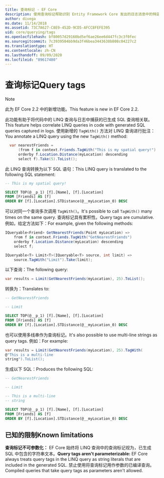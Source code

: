 ```yaml
---
title: 查询标记 - EF Core
description: 使用查询标记帮助识别 Entity Framework Core 发出的日志消息中的特定查询
author: divega
ms.date: 11/14/2018
ms.assetid: 73C7A627-C8E9-452D-9CD5-AFCC8FEFE395
uid: core/querying/tags
ms.openlocfilehash: bf80057d29160bd5ef6ae26ee6d447fc3c3f0fec
ms.sourcegitcommit: 7c3939504bb9da3f46bea3443638b808c04227c2
ms.translationtype: HT
ms.contentlocale: zh-CN
ms.lasthandoff: 09/09/2020
ms.locfileid: "89617480"
---
```

# <a name="query-tags"></a><span data-ttu-id="22e07-103">查询标记</span><span class="sxs-lookup"><span data-stu-id="22e07-103">Query tags</span></span>

> [!NOTE]
> <span data-ttu-id="22e07-104">此为 EF Core 2.2 中的新增功能。</span><span class="sxs-lookup"><span data-stu-id="22e07-104">This feature is new in EF Core 2.2.</span></span>

<span data-ttu-id="22e07-105">此功能有助于将代码中的 LINQ 查询与日志中捕获的已生成 SQL 查询相关联。</span><span class="sxs-lookup"><span data-stu-id="22e07-105">This feature helps correlate LINQ queries in code with generated SQL queries captured in logs.</span></span>
<span data-ttu-id="22e07-106">使用新增的 `TagWith()` 方法对 LINQ 查询进行批注：</span><span class="sxs-lookup"><span data-stu-id="22e07-106">You annotate a LINQ query using the new `TagWith()` method:</span></span>

``` csharp
  var nearestFriends =
      (from f in context.Friends.TagWith("This is my spatial query!")
      orderby f.Location.Distance(myLocation) descending
      select f).Take(5).ToList();
```

<span data-ttu-id="22e07-107">此 LINQ 查询转换为以下 SQL 语句：</span><span class="sxs-lookup"><span data-stu-id="22e07-107">This LINQ query is translated to the following SQL statement:</span></span>

``` sql
-- This is my spatial query!

SELECT TOP(@__p_1) [f].[Name], [f].[Location]
FROM [Friends] AS [f]
ORDER BY [f].[Location].STDistance(@__myLocation_0) DESC
```

<span data-ttu-id="22e07-108">可以对同一个查询多次调用 `TagWith()`。</span><span class="sxs-lookup"><span data-stu-id="22e07-108">It's possible to call `TagWith()` many times on the same query.</span></span>
<span data-ttu-id="22e07-109">查询标记具有累积性。</span><span class="sxs-lookup"><span data-stu-id="22e07-109">Query tags are cumulative.</span></span>
<span data-ttu-id="22e07-110">例如，给定方法如下：</span><span class="sxs-lookup"><span data-stu-id="22e07-110">For example, given the following methods:</span></span>

``` csharp
IQueryable<Friend> GetNearestFriends(Point myLocation) =>
    from f in context.Friends.TagWith("GetNearestFriends")
    orderby f.Location.Distance(myLocation) descending
    select f;

IQueryable<T> Limit<T>(IQueryable<T> source, int limit) =>
    source.TagWith("Limit").Take(limit);
```

<span data-ttu-id="22e07-111">以下查询：</span><span class="sxs-lookup"><span data-stu-id="22e07-111">The following query:</span></span>

``` csharp
var results = Limit(GetNearestFriends(myLocation), 25).ToList();
```

<span data-ttu-id="22e07-112">转换为：</span><span class="sxs-lookup"><span data-stu-id="22e07-112">Translates to:</span></span>

``` sql
-- GetNearestFriends

-- Limit

SELECT TOP(@__p_1) [f].[Name], [f].[Location]
FROM [Friends] AS [f]
ORDER BY [f].[Location].STDistance(@__myLocation_0) DESC
```

<span data-ttu-id="22e07-113">也可以使用多线串作为查询标记。</span><span class="sxs-lookup"><span data-stu-id="22e07-113">It's also possible to use multi-line strings as query tags.</span></span>
<span data-ttu-id="22e07-114">例如：</span><span class="sxs-lookup"><span data-stu-id="22e07-114">For example:</span></span>

``` csharp
var results = Limit(GetNearestFriends(myLocation), 25).TagWith(
@"This is a multi-line
string").ToList();
```

<span data-ttu-id="22e07-115">生成以下 SQL：</span><span class="sxs-lookup"><span data-stu-id="22e07-115">Produces the following SQL:</span></span>

``` sql
-- GetNearestFriends

-- Limit

-- This is a multi-line
-- string

SELECT TOP(@__p_1) [f].[Name], [f].[Location]
FROM [Friends] AS [f]
ORDER BY [f].[Location].STDistance(@__myLocation_0) DESC
```

## <a name="known-limitations"></a><span data-ttu-id="22e07-116">已知的限制</span><span class="sxs-lookup"><span data-stu-id="22e07-116">Known limitations</span></span>

<span data-ttu-id="22e07-117">**查询标记不可参数化：** EF Core 始终将 LINQ 查询中的查询标记视为，已生成 SQL 中包含的字符串文本。</span><span class="sxs-lookup"><span data-stu-id="22e07-117">**Query tags aren't parameterizable:** EF Core always treats query tags in the LINQ query as string literals that are included in the generated SQL.</span></span>
<span data-ttu-id="22e07-118">禁止使用将查询标记用作参数的已编译查询。</span><span class="sxs-lookup"><span data-stu-id="22e07-118">Compiled queries that take query tags as parameters aren't allowed.</span></span>
